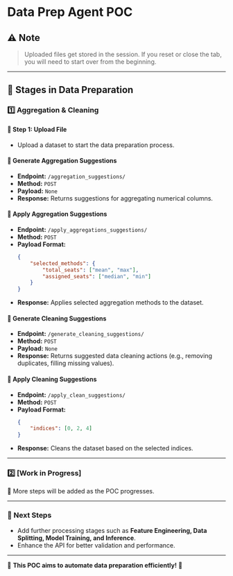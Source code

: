 # Data Prep Agent POC

## ⚠️ Note
> Uploaded files get stored in the session. If you reset or close the tab, you will need to start over from the beginning.

---

## 📌 **Stages in Data Preparation**

### **1️⃣ Aggregation & Cleaning**

#### **📝 Step 1: Upload File**
- Upload a dataset to start the data preparation process.

#### **🔹 Generate Aggregation Suggestions**
- **Endpoint:** `/aggregation_suggestions/`
- **Method:** `POST`
- **Payload:** `None`
- **Response:** Returns suggestions for aggregating numerical columns.

#### **🔹 Apply Aggregation Suggestions**
- **Endpoint:** `/apply_aggregations_suggestions/`
- **Method:** `POST`
- **Payload Format:**
  ```json
  {
      "selected_methods": {
          "total_seats": ["mean", "max"],
          "assigned_seats": ["median", "min"]
      }
  }
  ```
- **Response:** Applies selected aggregation methods to the dataset.

#### **🔹 Generate Cleaning Suggestions**
- **Endpoint:** `/generate_cleaning_suggestions/`
- **Method:** `POST`
- **Payload:** `None`
- **Response:** Returns suggested data cleaning actions (e.g., removing duplicates, filling missing values).

#### **🔹 Apply Cleaning Suggestions**
- **Endpoint:** `/apply_clean_suggestions/`
- **Method:** `POST`
- **Payload Format:**
  ```json
  {
      "indices": [0, 2, 4]
  }
  ```
- **Response:** Cleans the dataset based on the selected indices.

---

### **2️⃣ [Work in Progress]**
🚧 More steps will be added as the POC progresses.

---

### **📌 Next Steps**
- Add further processing stages such as **Feature Engineering, Data Splitting, Model Training, and Inference**.
- Enhance the API for better validation and performance.

---
🚀 **This POC aims to automate data preparation efficiently!** 🚀

